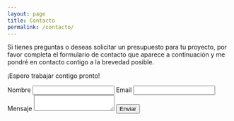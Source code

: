 ```yaml
---
layout: page
title: Contacto
permalink: /contacto/
---
```

<div class="contact">
<p class="contact__description-text">Si tienes preguntas o deseas solicitar un presupuesto para tu proyecto, por favor completa el formulario de contacto que aparece a continuación y me pondré en contacto contigo a la brevedad posible.

<span>¡Espero trabajar contigo pronto!</span></p>

<form id="test-form" class="contact__form" action="https://formsubmit.co/2d4ec375b9aa6e62790b433a40a35fa4" method="POST">
		<label for="name">Nombre</label>
     <input type="text" name="name" required>
	  <label for="email">Email</label>
     <input type="email" name="email" pattern="[a-zA-Z0-9!#$%&'*_+-]([\.]?[a-zA-Z0-9!#$%&'*_+-])+@[a-zA-Z0-9]([^@&%$\/()=?¿!.,:;]|\d)+[a-zA-Z0-9][\.][a-zA-Z]{2,4}([\.][a-zA-Z]{2})?" required>
	   <label for="message">Mensaje</label>
		 <textarea type="text" name="message" required></textarea>
		 <input type="hidden" name="_next" value="https://nattdev.github.io/digital-portfolio/success-message/">
		 <input type="hidden" name="_captcha" value="false">
     <button class="contact__description-button" type="submit">Enviar</button>
</form>

</div>
